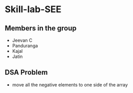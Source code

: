 # Skill-lab-SEE
## Members in the group
- Jeevan C
- Panduranga
- Kajal
- Jatin
## DSA Problem
- move all the negative elements to one side of the array
